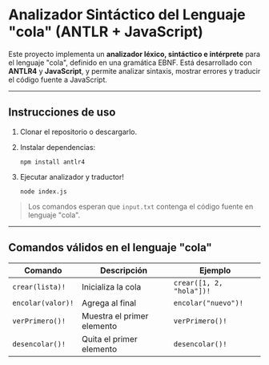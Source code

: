 # Analizador Sintáctico del Lenguaje "cola" (ANTLR + JavaScript)

Este proyecto implementa un **analizador léxico, sintáctico e intérprete** para el lenguaje "cola", definido en una gramática EBNF. Está desarrollado con **ANTLR4** y **JavaScript**, y permite analizar sintaxis, mostrar errores y traducir el código fuente a JavaScript.

---

## Instrucciones de uso

1. Clonar el repositorio o descargarlo.
2. Instalar dependencias:

   ``` npm install antlr4 ```

3. Ejecutar analizador y traductor!

   ``` node index.js ```



> Los comandos esperan que `input.txt` contenga el código fuente en lenguaje "cola".

---

## Comandos válidos en el lenguaje "cola"

| Comando              | Descripción                       | Ejemplo                         |
|----------------------|-----------------------------------|----------------------------------|
| `crear(lista)!`      | Inicializa la cola                | `crear([1, 2, "hola"])!`        |
| `encolar(valor)!`    | Agrega al final                   | `encolar("nuevo")!`            |
| `verPrimero()!`      | Muestra el primer elemento        | `verPrimero()!`                |
| `desencolar()!`      | Quita el primer elemento          | `desencolar()!`                |
